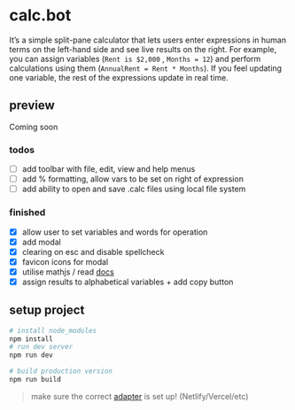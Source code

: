 # calc.bot

It’s a simple split-pane calculator that lets users enter expressions in human terms on the left-hand side and see live results on the right. 
For example, you can assign variables (`Rent is $2,000` , `Months = 12`) and perform calculations using them (`AnnualRent = Rent * Months`). If you feel updating one variable, the rest of the expressions update in real time.

## preview
Coming soon

### todos
- [ ] add toolbar with file, edit, view and help menus
- [ ] add % formatting, allow vars to be set on right of expression
- [ ] add ability to open and save .calc files using local file system
### finished
- [x] allow user to set variables and words for operation
- [x] add modal
- [x] clearing on esc and disable spellcheck
- [x] favicon icons for modal
- [x] utilise mathjs / read [docs](https://mathjs.org/docs/index.html)
- [x] assign results to alphabetical variables + add copy button

## setup project

```bash
# install node_modules
npm install
# run dev server
npm run dev

# build production version
npm run build
```

> make sure the correct [adapter](https://kit.svelte.dev/docs/adapters) is set up! (Netlify/Vercel/etc)